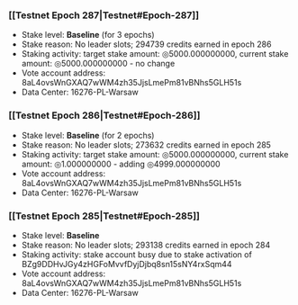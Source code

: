 ### [[Testnet Epoch 287|Testnet#Epoch-287]]
* Stake level: **Baseline** (for 3 epochs)
* Stake reason: No leader slots; 294739 credits earned in epoch 286
* Staking activity: target stake amount: ◎5000.000000000, current stake amount: ◎5000.000000000 - no change
* Vote account address: 8aL4ovsWnGXAQ7wWM4zh35JjsLmePm81vBNhs5GLH51s
* Data Center: 16276-PL-Warsaw
### [[Testnet Epoch 286|Testnet#Epoch-286]]
* Stake level: **Baseline** (for 2 epochs)
* Stake reason: No leader slots; 273632 credits earned in epoch 285
* Staking activity: target stake amount: ◎5000.000000000, current stake amount: ◎1.000000000 - adding ◎4999.000000000
* Vote account address: 8aL4ovsWnGXAQ7wWM4zh35JjsLmePm81vBNhs5GLH51s
* Data Center: 16276-PL-Warsaw
### [[Testnet Epoch 285|Testnet#Epoch-285]]
* Stake level: **Baseline**
* Stake reason: No leader slots; 293138 credits earned in epoch 284
* Staking activity: stake account busy due to stake activation of BZg9DDHvJGy4zHGFoMvvfDyjDjbq8sn15sNY4rxSqm44
* Vote account address: 8aL4ovsWnGXAQ7wWM4zh35JjsLmePm81vBNhs5GLH51s
* Data Center: 16276-PL-Warsaw